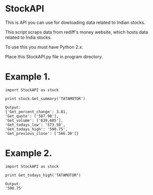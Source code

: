 # StockAPI
This is API you can use for dowloading data related to Indian stocks.

This script scraps data from rediff's money website, which hosts data related to India stocks.

To use this you must have Python 2.x.

Place this StockAPI.py file in program directory.
 
# Example 1.

    import StockAPI as stock
   
    print stock.Get_summary('TATAMOTOR')
   
    Output:
    {'Get_percent_change': 3.81,
    'Get_quote': ['587.90'],
    'Get_volume': ['639,605'],
    'Get_todays_low': '573.50',
    'Get_todays_high': '590.75', 
    'Get_previous_close': ['566.30']}
   
# Example 2.
    import StockAPI as stock
   
    print Get_todays_high('TATAMOTOR")
   
    Output:
    '590.75'
   
   

